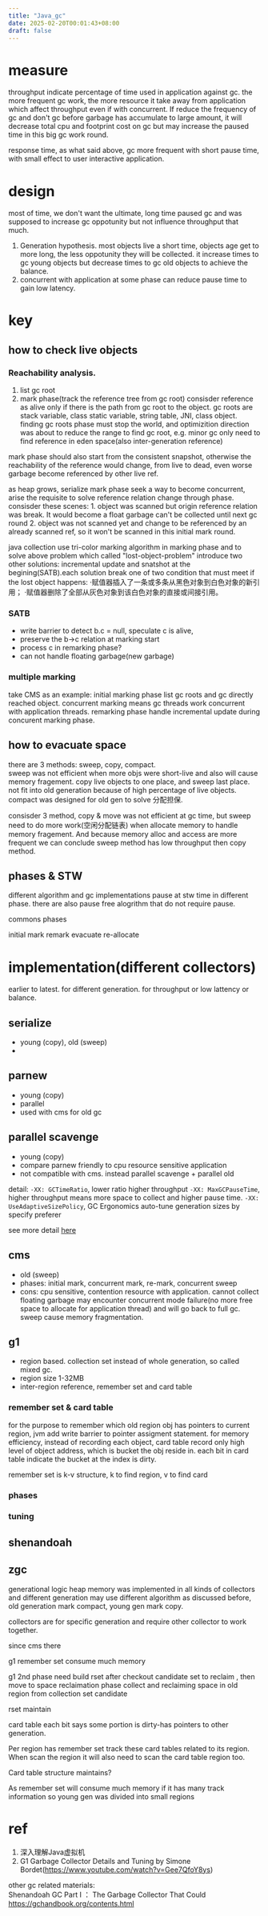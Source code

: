 ```yaml
---
title: "Java_gc"
date: 2025-02-20T00:01:43+08:00
draft: false
---
```


# measure
throughput indicate percentage of time used in application against gc. the more frequent gc work, the more resource it take away from application which affect throughput even if with concurrent. If reduce the frequency of gc and don't gc before garbage has accumulate to large amount, it will decrease total cpu and footprint cost on gc but may increase the paused time in this big gc work round.

response time, as what said above, gc more frequent with short pause time, with small effect to user interactive application.

> 

# design
most of time, we don't want the ultimate, long time paused gc and was supposed to increase gc oppotunity but not influence throughput that much.
1. Generation hypothesis. most objects live a short time, objects age get to more long, the less oppotunity they will be collected. it increase times to gc young objects but decrease times to gc old objects to achieve the balance.
2. concurrent with application at some phase can reduce pause time to gain low latency.


# key
## how to check live objects

### Reachability analysis.  
1. list gc root
2. mark phase(track the reference tree from gc root)
consisder reference as  alive only if there is the path from gc root to the object. gc roots are stack variable, class static variable, string table, JNI, class object.  
finding gc roots phase must stop the world, 
and optimizition direction was about to reduce the range to find gc root, e.g. minor gc only need to find reference in eden space(also inter-generation reference)


mark phase should also start from the consistent snapshot, otherwise the reachability of the reference would change, from live to dead, even worse garbage become referenced by other live ref.

as heap grows, serialize mark phase seek a way to become concurrent, arise the requisite to solve reference relation change through phase.
consisder these scenes: 1. object was scanned but origin reference relation was break. It would become a float garbage can't be collected until next gc round 2. object was not scanned yet and change to be referenced by an already scanned ref, so it won't be scanned in this initial mark round.  

java collection use tri-color marking algorithm in marking phase and to solve above problem which called "lost-object-problem" introduce two other solutions: incremental update and snatshot at the begining(SATB).each solution break one of two condition that must meet if the lost object happens: ·赋值器插入了一条或多条从黑色对象到白色对象的新引用； ·赋值器删除了全部从灰色对象到该白色对象的直接或间接引用。

### SATB
- write barrier to detect b.c = null, speculate c is alive, 
- preserve the b->c relation at marking start
- process c in remarking phase?
- can not handle floating garbage(new garbage)

### multiple marking
take CMS as an example: initial marking phase list gc roots and gc directly reached object. concurrent marking means gc threads work concurrent with application threads. remarking phase handle incremental update during concurent marking phase.


## how to evacuate space  

there are 3 methods: sweep, copy, compact.  
sweep was not efficient when more objs were short-live and also will cause memory fragement.
copy live objects to one place, and sweep last place. not fit into old generation because of high percentage of live objects.
compact was designed for old gen to solve 分配担保.

consisder 3 method, copy & move was not efficient at gc time, but sweep need to do more work(空闲分配链表) when allocate memory to handle memory fragement. And because memory alloc and access are more frequent we can conclude sweep method has low throughput then copy method.  

## phases & STW 

different algorithm and gc implementations pause at stw time in different phase. there are also pause free alogrithm that do not require pause.

commons phases

initial mark
remark
evacuate
re-allocate


# implementation(different collectors)
earlier to latest. for different generation. for throughput or low lattency or balance.

## serialize
- young (copy), old (sweep)
- 
## parnew
- young (copy)
- parallel
- used with cms for old gc
## parallel scavenge
- young (copy)
- compare parnew friendly to cpu resource sensitive application
- not compatible with cms. instead parallel scavenge + parallel old

detail:
`-XX: GCTimeRatio`, lower ratio higher throughput
`-XX: MaxGCPauseTime`, higher throughput means more space to collect and higher pause time. 
`-XX: UseAdaptiveSizePolicy`, GC Ergonomics auto-tune generation sizes by specify preferer

see more detail [here](https://docs.oracle.com/javase/8/docs/technotes/guides/vm/gctuning/parallel.html)

## cms
- old (sweep)
- phases: initial mark, concurrent mark, re-mark, concurrent sweep
- cons: cpu sensitive, contention resource with application. cannot collect floating garbage may encounter concurrent mode failure(no more free space to allocate for application thread) and will go back to full gc. sweep cause memory fragmentation.

## g1
- region based. collection set instead of whole generation, so called mixed gc.
- region size 1-32MB
- inter-region reference, remember set and card table

### remember set & card table
for the purpose to remember which old region obj has pointers to current region, jvm add write barrier to pointer assigment statement. 
for memory efficiency, instead of recording each object, card table record only high level of object address, which is bucket the obj reside in. 
each bit in card table indicate the bucket at the index is dirty.

remember set is k-v structure, k to find region, v to find card 

### phases

### tuning



## shenandoah

## zgc

generational logic heap memory was implemented in all kinds of collectors and different generation may use different algorithm as discussed before, old generation mark compact, young gen mark copy.

collectors are for specific generation and require other collector to work together.

since cms there


g1 remember set consume much memory 

g1 2nd phase need build rset after checkout candidate set to reclaim , then move to space reclaimation phase collect and reclaiming space in old region from collection set candidate 

rset maintain 



card table each bit says some portion is dirty-has pointers to other generation.

Per region has remember set track these card tables related to its region. When scan the region it will also need to scan the card table region too.

Card table structure maintains?

As remember set will consume much memory if it has many track information so young gen was divided into small regions 

# ref
1. 深入理解Java虚拟机
2. G1 Garbage Collector Details and Tuning by Simone Bordet(https://www.youtube.com/watch?v=Gee7QfoY8ys)

other gc related materials:  
Shenandoah GC Part I ： The Garbage Collector That Could
https://gchandbook.org/contents.html